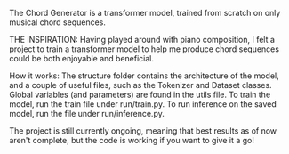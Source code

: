 The Chord Generator is a transformer model, trained from scratch on only musical chord sequences.

THE INSPIRATION: Having played around with piano composition, I felt a project to train a transformer model to help me produce chord sequences could be both enjoyable and beneficial.

How it works:
The structure folder contains the architecture of the model, and a couple of useful files, such as the Tokenizer and Dataset classes.
Global variables (and parameters) are found in the utils file.
To train the model, run the train file under run/train.py.
To run inference on the saved model, run the file under run/inference.py.

The project is still currently ongoing, meaning that best results as of now aren't complete, but the code is working if you want to give it a go!
